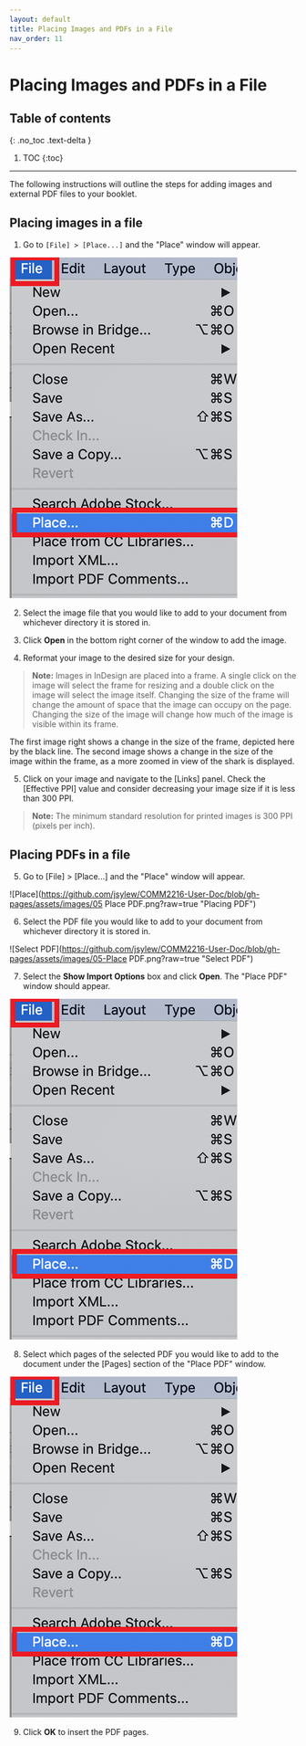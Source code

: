 ```yaml
---
layout: default
title: Placing Images and PDFs in a File
nav_order: 11
---
```


# Placing Images and PDFs in a File

## Table of contents
{: .no_toc .text-delta }

1. TOC
{:toc}

---

The following instructions will outline the steps for adding images and external PDF files to your booklet.

## Placing images in a file

1. Go to `[File] > [Place...]` and the "Place" window will appear.

  ![Place](https://github.com/jsylew/COMM2216-User-Doc/blob/gh-pages/assets/images/01-Place.png?raw=true "Placing Image")

2. Select the image file that you would like to add to your document from whichever directory it is stored in.

3. Click <b>Open</b> in the bottom right corner of the window to add the image.

4. Reformat your image to the desired size for your design.

><b>Note:</b> Images in InDesign are placed into a frame.  A single click on the image will select the frame for resizing and a double click on the image will select the image itself. Changing the size of the frame will change the amount of space that the image can occupy on the page.  Changing the size of the image will change how much of the image is visible within its frame.

The first image right shows a change in the size of the frame, depicted here by the black line.  The second image shows a change in the size of the image within the frame, as a more zoomed in view of the shark is displayed. 


5. Click on your image and navigate to the [Links] panel. Check the [Effective PPI] value and consider decreasing your image size if it is less than 300 PPI.
><b>Note:</b> The minimum standard resolution for printed images is 300 PPI (pixels per inch).

## Placing PDFs in a file

5. Go to [File] > [Place...] and the "Place" window will appear.

  ![Place](https://github.com/jsylew/COMM2216-User-Doc/blob/gh-pages/assets/images/05 Place PDF.png?raw=true "Placing PDF")

6. Select the PDF file you would like to add to your document from whichever directory it is stored in.

  ![Select PDF](https://github.com/jsylew/COMM2216-User-Doc/blob/gh-pages/assets/images/05-Place PDF.png?raw=true "Select PDF")

7. Select the <b>Show Import Options</b> box and click <b>Open</b>. The "Place PDF" window should appear.

  ![PDF Options](https://github.com/jsylew/COMM2216-User-Doc/blob/gh-pages/assets/images/01-Place.png?raw=true "Placing PDF Options")

8. Select which pages of the selected PDF you would like to add to the document under the [Pages] section of the "Place PDF" window.
  
  ![Place](https://github.com/jsylew/COMM2216-User-Doc/blob/gh-pages/assets/images/01-Place.png?raw=true "Placing Image")

9. Click <b>OK</b> to insert the PDF pages.
